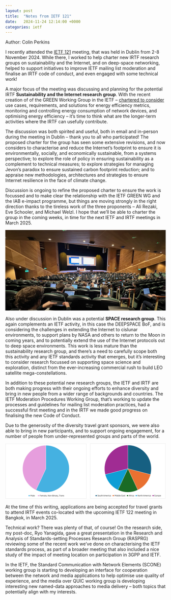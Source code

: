 ```yaml
---
layout: post
title:  "Notes from IETF 121"
date:   2024-11-24 12:14:00 +0000
categories: ietf
---
```

Author: Colin Perkins

I recently attended the  [IETF 121](https://datatracker.ietf.org/meeting/121/proceedings)
meeting, that was held in Dublin from 2-8 November 2024. While there, I
worked to help charter new IRTF research groups on sustainability and the
Internet, and on deep-space networking, helped to support initiatives to
improve IETF mailing list moderation and finalise an IRTF code of conduct,
and even engaged with some technical work!

A major focus of the meeting was discussing and planning for the potential
IRTF **Sustainability and the Internet research group**. With the recent
creation of of the GREEN Working Group in the IETF – [chartered to
consider](https://www.ietf.org/blog/green-wg/) use cases, requirements, and
solutions for energy efficiency metrics, monitoring and controlling energy
consumption of network devices, and optimising energy efficiency – it’s
time to think what are the longer-term activities where the IRTF can
usefully contribute. 

The discussion was both spirited and useful, both in email and in-person
during the meeting in Dublin – thank you to all who participated! The
proposed charter for the group has seen some extensive revisions, and now
considers to characterise and reduce the Internet’s footprint to ensure it
is environmentally, socially, and economically sustainable, from a systems
perspective; to explore the role of policy in ensuring sustainability as a
complement to technical measures; to explore strategies for managing
Jevon’s paradox to ensure sustained carbon footprint reduction; and to
appraise new methodologies, architectures and strategies to ensure Internet
resilience in the face of climate change.

Discussion is ongoing  to refine the proposed charter to ensure the work is
focussed and to make clear the relationship with the IETF GREEN WG and the
IAB e-impact programme, but things are moving strongly in the right
direction thanks to the tireless work of the three proponents – Ali Rezaki,
Eve Schooler, and Michael Welzl. I hope that we’ll be able to charter the
group in the coming weeks, in time for the next IETF and IRTF meetings in
March 2025.

![image](/assets/images/IMG_1442.jpg)

Also under discussion in Dublin was a potential **SPACE research group**.
This again complements an IETF activity, in this case the DEEPSPACE BoF,
and is considering the challenges in extending the Internet to cislunar
environments, to support plans by NASA and others to return to the Moon in
coming years, and to potentially extend the use of the Internet protocols
out to deep space environments. This work is less mature than the
sustainability research group, and there’s a need to carefully scope both
this activity and any IETF standards activity that emerges, but it’s
interesting to consider research focussed on supporting space science and
exploration, distinct from the ever-increasing commercial rush to build LEO
satellite mega-constellations.

In addition to these potential new research groups, the IETF and IRTF are
both making progress with their ongoing efforts to enhance diversity and
bring in new people from a wider range of backgrounds and countries. The
IETF Moderation Procedures Working Group, that’s working to update the
processes and guidelines for mailing list moderation practices, had a
successful first meeting and in the IRTF we made good progress on
finalising the new Code of Conduct. 

Due to the generosity of the diversity travel grant sponsors, we were also
able to bring in new participants, and to support ongoing engagement, for a
number of people from under-represented groups and parts of the world.

![image](/assets/images/travelgrants-121.png)

At the time of this writing, applications are being accepted for travel
grants to attend IRTF events co-located with the upcoming IETF 122 meeting
in Bangkok, in March 2025.

Technical work? There was plenty of that, of course! On the research side,
my post-doc, Ryo Yanagida, gave a great presentation in the Research and
Analysis of Standards-setting Processes Research Group (RASPRG) reviewing
some of the recent work we’ve done on characterising the IETF standards
process, as part of a broader meeting that also included a nice study of
the impact of meeting location on participation in 3GPP and IETF.

In the IETF, the Standard Communication with Network Elements (SCONE)
working group is starting to developing an interface for cooperation
between the network and media applications to help optimise use quality of
experience, and the media over QUIC working group is developing interesting
new named-data approaches to media delivery – both topics that potentially
align with my interests.


